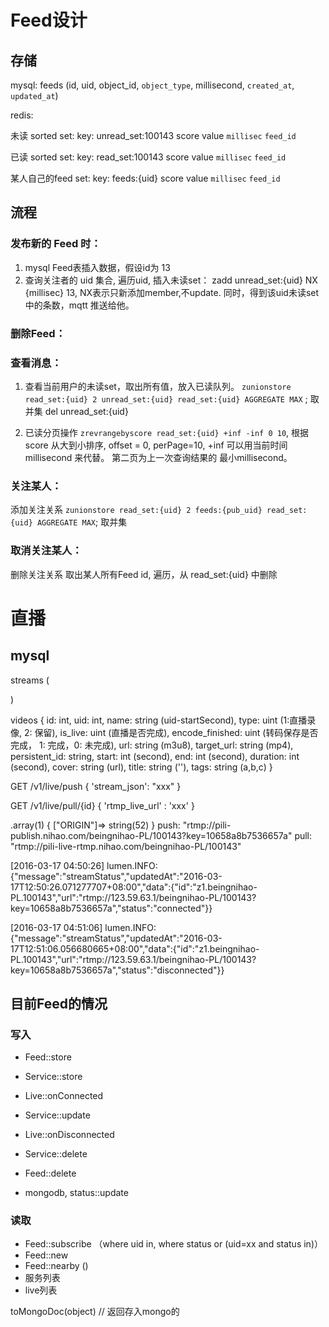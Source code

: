 # Feed设计

## 存储

mysql:
feeds (id, uid, object_id, `object_type`, millisecond, `created_at`, `updated_at`)

redis:

未读 sorted set: 
key: unread_set:100143
score	    value
`millisec`  `feed_id`

已读 sorted set:
key: read_set:100143
score		value
`millisec`  `feed_id`

某人自己的feed set:
key: feeds:{uid}
score		value
`millisec`	`feed_id`

## 流程

### 发布新的 Feed 时：
1. mysql Feed表插入数据，假设id为 13
2. 查询关注者的 uid 集合, 遍历uid, 插入未读set： 
zadd unread_set:{uid} NX {millisec} 13, NX表示只新添加member,不update.
同时，得到该uid未读set中的条数，mqtt 推送给他。

### 删除Feed：


### 查看消息：
1. 查看当前用户的未读set，取出所有值，放入已读队列。 
`zunionstore read_set:{uid} 2 unread_set:{uid} read_set:{uid} AGGREGATE MAX` ; 取并集
del unread_set:{uid}

2. 已读分页操作 
`zrevrangebyscore read_set:{uid} +inf -inf 0 10`, 根据 score 从大到小排序, offset = 0, perPage=10, +inf 可以用当前时间 millisecond 来代替。
第二页为上一次查询结果的 最小millisecond。

### 关注某人：
添加关注关系
`zunionstore read_set:{uid} 2 feeds:{pub_uid} read_set:{uid} AGGREGATE MAX`; 取并集

### 取消关注某人：
删除关注关系
取出某人所有Feed id, 遍历，从 read_set:{uid} 中删除



# 直播

## mysql
streams (

)

videos
{
	id: int,
	uid: int,
	name: string (uid-startSecond),
	type: uint (1:直播录像, 2: 保留),
	is_live: uint (直播是否完成),
	encode_finished: uint (转码保存是否完成， 1: 完成，0: 未完成), 
	url: string (m3u8),
	target_url: string (mp4),
	persistent_id: string,
	start: int (second),
	end: int (second),
	duration: int (second),
	cover: string (url),
	title: string (''),
	tags: string (a,b,c)
}

GET /v1/live/push
{
	'stream_json': "xxx"
}

GET /v1/live/pull/{id}
{
	'rtmp_live_url' : 'xxx'
}


.array(1) {
  ["ORIGIN"]=>
  string(52) 
}
push: "rtmp://pili-publish.nihao.com/beingnihao-PL/100143?key=10658a8b7536657a"
pull: "rtmp://pili-live-rtmp.nihao.com/beingnihao-PL/100143"


[2016-03-17 04:50:26] lumen.INFO: {"message":"streamStatus","updatedAt":"2016-03-17T12:50:26.071277707+08:00","data":{"id":"z1.beingnihao-PL.100143","url":"rtmp:\/\/123.59.63.1\/beingnihao-PL\/100143?key=10658a8b7536657a","status":"connected"}}

[2016-03-17 04:51:06] lumen.INFO: {"message":"streamStatus","updatedAt":"2016-03-17T12:51:06.056680665+08:00","data":{"id":"z1.beingnihao-PL.100143","url":"rtmp:\/\/123.59.63.1\/beingnihao-PL\/100143?key=10658a8b7536657a","status":"disconnected"}}



## 目前Feed的情况

### 写入

- Feed::store
- Service::store
- Live::onConnected

- Service::update
- Live::onDisconnected
- Service::delete
- Feed::delete

- mongodb, status::update

### 读取

- Feed::subscribe （where uid in, where status or (uid=xx and status in)）
- Feed::new 
- Feed::nearby ()
- 服务列表
- live列表


toMongoDoc(object) // 返回存入mongo的




 

